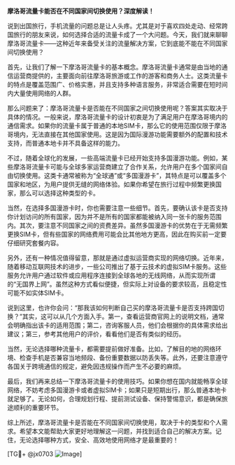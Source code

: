 **摩洛哥流量卡能否在不同国家间切换使用？深度解读！**

说到出国旅行，手机流量的问题总是让人头疼。尤其是对于喜欢四处走动、经常跨国旅行的朋友来说，如何选择合适的流量卡成了一个大问题。今天，我们就来聊聊摩洛哥流量卡——这种近年来备受关注的流量解决方案，它到底能不能在不同国家间切换使用？

首先，让我们了解一下摩洛哥流量卡的基本概念。摩洛哥流量卡通常是由当地的通信运营商提供的，主要面向前往摩洛哥旅游或工作的游客和商务人士。这类流量卡的特点是覆盖范围广、价格实惠，并且支持多种语言服务，非常适合需要在短时间内大量使用网络的人群。

那么问题来了：摩洛哥流量卡是否能在不同国家之间切换使用呢？答案其实取决于具体的情况。一般来说，摩洛哥流量卡的设计初衷是为了满足用户在摩洛哥境内的通信需求。如果你的流量卡属于普通的本地SIM卡，那么它的使用范围仅限于摩洛哥境内，无法直接在其他国家使用。这是因为国际漫游功能需要额外的配置和技术支持，而普通本地卡并不具备这样的能力。

不过，随着全球化的发展，一些高端流量卡已经开始支持多国漫游功能。例如，某些摩洛哥流量卡可能与全球多家运营商建立了合作关系，允许用户在多个国家间自由切换使用。这类卡通常被称为“全球通”或“多国漫游卡”，其特点是可以覆盖多个国家和地区，为用户提供无缝的网络体验。如果你希望在旅行过程中频繁更换国家，那么可以选择这种类型的卡。

当然，在选择多国漫游卡时，你也需要注意一些细节。首先，要确认该卡是否支持你计划访问的所有国家，因为并不是所有的国家都能被纳入同一张卡的服务范围内。其次，要注意不同国家之间的资费差异。虽然多国漫游卡的优势在于无需频繁更换SIM卡，但有些国家的网络费用可能会比其他地方更高，因此在购买前一定要仔细研究套餐内容。

另外，还有一种情况值得留意，那就是通过虚拟运营商实现的网络切换。近年来，随着移动互联网技术的进步，一些公司推出了基于云技术的虚拟SIM卡服务。这些服务允许用户通过软件或应用程序连接到全球各地的无线网络，从而实现所谓的“无国界上网”。虽然这种方式看似便捷，但实际上对设备的要求较高，且稳定性可能不如实体SIM卡。

说到这里，也许你会问：“那我该如何判断自己买的摩洛哥流量卡是否支持跨国切换？”其实，这可以从几个方面入手。第一，查看运营商官网上的说明文档，通常会明确指出该卡的适用范围；第二，咨询客服人员，他们会根据你的具体需求给出建议；第三，参考其他用户的评价，看看他们是否有类似的经历。

当然，无论选择哪种流量卡，都需要提前做好准备。比如，了解目的地的网络环境、检查手机是否兼容当地频段、备份重要数据以防丢失等。此外，还要注意遵守各国关于跨境通信的规定，避免因违规操作而产生不必要的麻烦。

最后，我们再来总结一下摩洛哥流量卡的使用技巧。如果你想在国内就能畅享全球网络，不妨考虑多国漫游卡或者虚拟SIM卡；如果只是短期出行，那么普通本地卡就足够了。无论如何，合理规划行程、提前测试设备、保持警惕意识，都是确保旅途顺利的重要环节。

综上所述，摩洛哥流量卡是否能在不同国家间切换使用，取决于卡的类型和个人需求。希望本文能帮助大家更好地理解这一问题，并找到适合自己的解决方案。记住，无论选择哪种方式，安全、高效地使用网络才是最重要的！

[TG💪+ @jx0703 ![Image](https://github.com/user-attachments/assets/dbca1d08-cadb-493c-b0ec-ad6f7a83f270)]